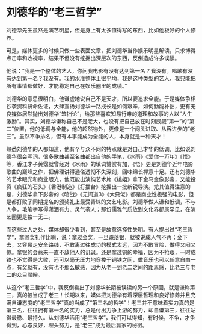 # 刘德华的“老三哲学”

刘德华先生虽然是演艺明星，但是身上有太多值得写的东西，比如他极好的个人修养。 

可是，媒体更多的时候只做一些表面文章，把刘德华当作娱乐明星解读，只求博得点击率和收视率，结果不但没有挖掘出深层次的东西，反倒造成许多误读。 

他说：“我是一个整体的艺人，你问我电影有没有达到第一名？我没有。唱歌有没有达到第一名？我没有。我的水准整体上很平均，我是这种类型的艺人，我只能把所有事情都做好，才能稳定自己在娱乐圈里的成绩。” 

刘德华的意思很明白，他谦虚地说自己不是天才，所以要追求全能。于是媒体争相抄袭资料拼命佐证，大肆宣扬刘德华一路成长是如何艰辛，如何勤能补拙，更有无良媒体居然抛出刘德华“笨拙论”，给那些喜欢知易行难的道理和故事的人以“人生激励”。其实，刘德华谦称自己不是老大，也没有把自己放在时刻觊觎“第一”的“第二”位置，他的低调与全能，他的超然物外，更像是一个闷头进取、从容进步的“老三”。虽然不争排名，但有本事能成为全能的人，本身就是一种天才！ 

熟悉刘德华的人都知道，他有个与众不同的特点就是对自己才华的低调，比如说刘德华很会写词，很多歌曲甚至名曲都出自他的手笔，《冰雨》《爱你一万年》《悟》等，香江才子黄霑就曾经对《冰雨》的填词赞赏有加，《悟》更是刘德华近年电影歌曲的巅峰之作，把佛理讲得通俗透彻不失深刻，回味绵长禅意十足。还有刘德华的艺术眼光和商业眼光，他既能出演纯艺术片《桃姐》拿下金马金像影帝，又能投资《疯狂的石头》《香港制造》《打擂台》挖掘出一批新锐导演。尤其值得注意的是，刘德华拿下影帝的《暗战》《无间道3》《大只佬》都是商业性极强的电影，但是都打败了同期提名的颁奖礼上最受青睐的文艺电影。刘德华做人谦和低调，不与人争，毛笔字写得潇洒有力、灵气袭人；那份儒雅气质放到文化界都属罕见，在演艺圈更是独一无二。 

而这些过人之处，媒体却很少看到，甚至是故意选择性失明。有人提出过“老三哲学”，拿颁奖礼作比喻，说：拿过金奖，一旦跌落银，就被说成人气不再；金下去，又容易走安全路线，不敢离过往成功的模式太远，因为不敢冒险，做得又闷又惊。拿银的会惹来一直不敌他人的讥讽。还是拿过铜的幸福，因为不抢眼，一时成铁也不觉得是大败，还可以毫无压力地穿梭于铜铁之间，做音乐也可以任意自由一点，有奖就有，没有也不那么敏感，因为从老一到老二之间的距离感，比老三与老二的众目睽睽。 

从这个“老三哲学”中，我反倒看出了刘德华长期被误读的另一个原因，就是谦称第三，真的被当成了老三！长期以来，媒体把刘德华有着深层哲理和良好修养并且充满自谦态度的“老三哲学”真的当成了“第三名的哲学”！老三并不意味着实力真的是第三名，往往拥有第一名的实力，总是付出力争上游的努力，却自谦第三，往往站得最稳、最持久。从刘德华活用“老三哲学”，我们可以得知，有时候，不争，才争得到，心态良好，埋头努力，是“老三”成为最后赢家的秘密。